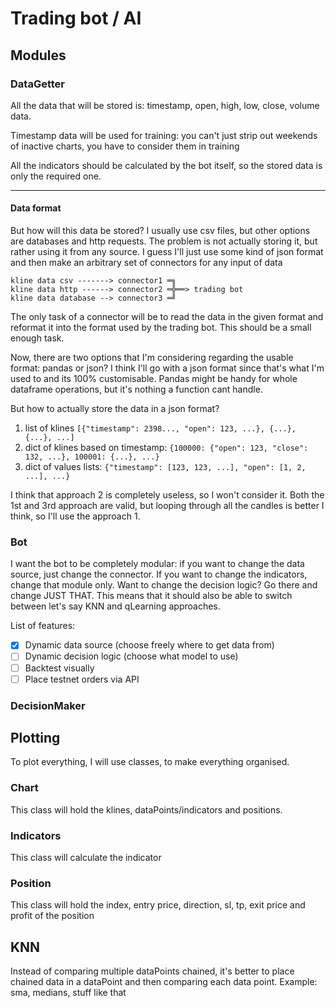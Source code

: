 # Trading bot / AI

## Modules

### DataGetter

All the data that will be stored is: timestamp, open, high, low, close, volume data. 

Timestamp data will be used for training: 
you can't just strip out weekends of inactive charts, you have to consider them in training

All the indicators should be calculated by the bot itself, so the stored data is only the required one.

---

#### Data format

But how will this data be stored? I usually use csv files, but other options are databases and http requests.
The problem is not actually storing it, but rather using it from any source. I guess I'll just use some kind of 
json format and then make an arbitrary set of connectors for any input of data

```
kline data csv -------> connector1 ═╗ 
kline data http ------> connector2 ═╬══> trading bot
kline data database --> connector3 ═╝ 
```

The only task of a connector will be to read the data in the given format and reformat it into the format used by 
the trading bot. This should be a small enough task.

Now, there are two options that I'm considering regarding the usable format: 
pandas or json? I think I'll go with a json format since that's what I'm used to and its 100% customisable. 
Pandas might be handy for whole dataframe operations, but it's nothing a function cant handle.

But how to actually store the data in a json format? 

1) list of klines `[{"timestamp": 2398..., "open": 123, ...}, {...}, {...}, ...]`
2) dict of klines based on timestamp: `{100000: {"open": 123, "close": 132, ...}, 100001: {...}, ...}`
3) dict of values lists: `{"timestamp": [123, 123, ...], "open": [1, 2, ...], ...}`

I think that approach 2 is completely useless, so I won't consider it. Both the 1st and 3rd approach are valid,
but looping through all the candles is better I think, so I'll use the approach 1.

### Bot

I want the bot to be completely modular: if you want to change the data source, just change the connector.
If you want to change the indicators, change that module only. Want to change the decision logic? Go there and change
JUST THAT. This means that it should also be able to switch between let's say KNN and qLearning approaches.

List of features:
- [x] Dynamic data source (choose freely where to get data from)
- [ ] Dynamic decision logic (choose what model to use)
- [ ] Backtest visually
- [ ] Place testnet orders via API

### DecisionMaker

## Plotting

To plot everything, I will use classes, to make everything organised.

### Chart
This class will hold the klines, dataPoints/indicators and positions.

### Indicators
This class will calculate the indicator

### Position
This class will hold the index, entry price, direction, sl, tp, exit price and profit of the position

## KNN
Instead of comparing multiple dataPoints chained, it's better to place chained data in a dataPoint
and then comparing each data point.
Example: sma, medians, stuff like that